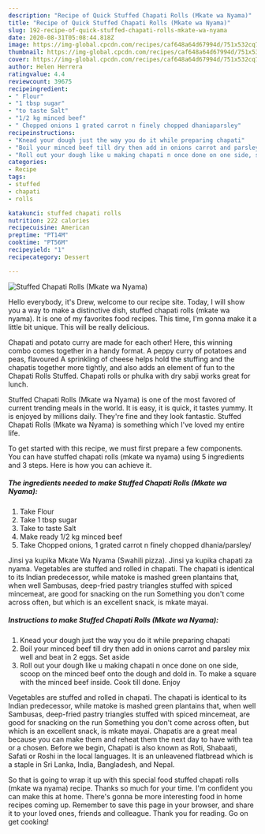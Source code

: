 ```yaml
---
description: "Recipe of Quick Stuffed Chapati Rolls (Mkate wa Nyama)"
title: "Recipe of Quick Stuffed Chapati Rolls (Mkate wa Nyama)"
slug: 192-recipe-of-quick-stuffed-chapati-rolls-mkate-wa-nyama
date: 2020-08-31T05:08:44.818Z
image: https://img-global.cpcdn.com/recipes/caf648a64d67994d/751x532cq70/stuffed-chapati-rolls-mkate-wa-nyama-recipe-main-photo.jpg
thumbnail: https://img-global.cpcdn.com/recipes/caf648a64d67994d/751x532cq70/stuffed-chapati-rolls-mkate-wa-nyama-recipe-main-photo.jpg
cover: https://img-global.cpcdn.com/recipes/caf648a64d67994d/751x532cq70/stuffed-chapati-rolls-mkate-wa-nyama-recipe-main-photo.jpg
author: Helen Herrera
ratingvalue: 4.4
reviewcount: 39675
recipeingredient:
- " Flour"
- "1 tbsp sugar"
- "to taste Salt"
- "1/2 kg minced beef"
- " Chopped onions 1 grated carrot n finely chopped dhaniaparsley"
recipeinstructions:
- "Knead your dough just the way you do it while preparing chapati"
- "Boil your minced beef till dry then add in onions carrot and parsley mix well and beat in 2 eggs. Set aside"
- "Roll out your dough like u making chapati n once done on one side, scoop on the minced beef onto the dough and dold in. To make a square with the minced beef inside. Cook till done. Enjoy"
categories:
- Recipe
tags:
- stuffed
- chapati
- rolls

katakunci: stuffed chapati rolls 
nutrition: 222 calories
recipecuisine: American
preptime: "PT14M"
cooktime: "PT56M"
recipeyield: "1"
recipecategory: Dessert

---
```



![Stuffed Chapati Rolls (Mkate wa Nyama)](https://img-global.cpcdn.com/recipes/caf648a64d67994d/751x532cq70/stuffed-chapati-rolls-mkate-wa-nyama-recipe-main-photo.jpg)

Hello everybody, it's Drew, welcome to our recipe site. Today, I will show you a way to make a distinctive dish, stuffed chapati rolls (mkate wa nyama). It is one of my favorites food recipes. This time, I'm gonna make it a little bit unique. This will be really delicious.

Chapati and potato curry are made for each other! Here, this winning combo comes together in a handy format. A peppy curry of potatoes and peas, flavoured A sprinkling of cheese helps hold the stuffing and the chapatis together more tightly, and also adds an element of fun to the Chapati Rolls Stuffed. Chapati rolls or phulka with dry sabji works great for lunch.

Stuffed Chapati Rolls (Mkate wa Nyama) is one of the most favored of current trending meals in the world. It is easy, it is quick, it tastes yummy. It is enjoyed by millions daily. They're fine and they look fantastic. Stuffed Chapati Rolls (Mkate wa Nyama) is something which I've loved my entire life.


To get started with this recipe, we must first prepare a few components. You can have stuffed chapati rolls (mkate wa nyama) using 5 ingredients and 3 steps. Here is how you can achieve it.

<!--inarticleads1-->

##### The ingredients needed to make Stuffed Chapati Rolls (Mkate wa Nyama):

1. Take  Flour
1. Take 1 tbsp sugar
1. Take to taste Salt
1. Make ready 1/2 kg minced beef
1. Take  Chopped onions, 1 grated carrot n finely chopped dhania/parsley/


Jinsi ya kupika Mkate Wa Nyama (Swahili pizza). Jinsi ya kupika chapati za nyama. Vegetables are stuffed and rolled in chapati. The chapati is identical to its Indian predecessor, while matoke is mashed green plantains that, when well Sambusas, deep-fried pastry triangles stuffed with spiced mincemeat, are good for snacking on the run Something you don&#39;t come across often, but which is an excellent snack, is mkate mayai. 

<!--inarticleads2-->

##### Instructions to make Stuffed Chapati Rolls (Mkate wa Nyama):

1. Knead your dough just the way you do it while preparing chapati
1. Boil your minced beef till dry then add in onions carrot and parsley mix well and beat in 2 eggs. Set aside
1. Roll out your dough like u making chapati n once done on one side, scoop on the minced beef onto the dough and dold in. To make a square with the minced beef inside. Cook till done. Enjoy


Vegetables are stuffed and rolled in chapati. The chapati is identical to its Indian predecessor, while matoke is mashed green plantains that, when well Sambusas, deep-fried pastry triangles stuffed with spiced mincemeat, are good for snacking on the run Something you don&#39;t come across often, but which is an excellent snack, is mkate mayai. Chapatis are a great meal because you can make them and reheat them the next day to have with tea or a chosen. Before we begin, Chapati is also known as Roti, Shabaati, Safati or Roshi in the local languages. It is an unleavened flatbread which is a staple in Sri Lanka, India, Bangladesh, and Nepal. 

So that is going to wrap it up with this special food stuffed chapati rolls (mkate wa nyama) recipe. Thanks so much for your time. I'm confident you can make this at home. There's gonna be more interesting food in home recipes coming up. Remember to save this page in your browser, and share it to your loved ones, friends and colleague. Thank you for reading. Go on get cooking!
